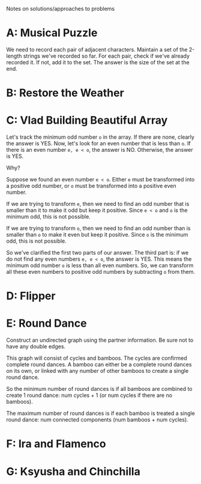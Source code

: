 Notes on solutions/approaches to problems

# A: Musical Puzzle

We need to record each pair of adjacent characters. Maintain a set of the 2-length strings we've recorded so far. For each pair, check if we've already recorded it. If not, add it to the set. The answer is the size of the set at the end. 

# B: Restore the Weather

# C: Vlad Building Beautiful Array

Let's track the minimum odd number `o` in the array. If there are none, clearly the answer is YES. Now, let's look for an even number that is less than `o`. If there is an even number `e, e < o`, the answer is NO. Otherwise, the answer is YES.

Why?

Suppose we found an even number `e < o`. Either `e` must be transformed into a positive odd number, or `o` must be transformed into a positive even number. 

If we are trying to transform `e`, then we need to find an odd number that is smaller than it to make it odd but keep it positive. Since `e < o` and `o` is the minimum odd, this is not possible.

If we are trying to transform `o`, then we need to find an odd number than is smaller than `o` to make it even but keep it positive. Since `o` is the minimum odd, this is not possible.

So we've clarified the first two parts of our answer. The third part is: if we do not find any even numbers `e, e < o`, the answer is YES. This means the minimum odd number `o` is less than all even numbers. So, we can transform all these even numbers to positive odd numbers by subtracting `o` from them.

# D: Flipper

# E: Round Dance

Construct an undirected graph using the partner information. Be sure not to have any double edges.

This graph will consist of cycles and bamboos. The cycles are confirmed complete round dances. A bamboo can either be a complete round dances on its own, or linked with any number of other bamboos to create a single round dance.

So the minimum number of round dances is if all bamboos are combined to create 1 round dance: num cycles + 1 (or num cycles if there are no bamboos).

The maximum number of round dances is if each bamboo is treated a single round dance: num connected components (num bamboos + num cycles).

# F: Ira and Flamenco

# G: Ksyusha and Chinchilla